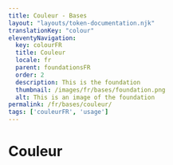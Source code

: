 ```yaml
---
title: Couleur - Bases
layout: "layouts/token-documentation.njk"
translationKey: "colour"
eleventyNavigation:
  key: colourFR
  title: Couleur
  locale: fr
  parent: foundationsFR
  order: 2
  description: This is the foundation
  thumbnail: /images/fr/bases/foundation.png
  alt: This is an image of the foundation
permalink: /fr/bases/couleur/
tags: ['couleurFR', 'usage']
---
```


# Couleur